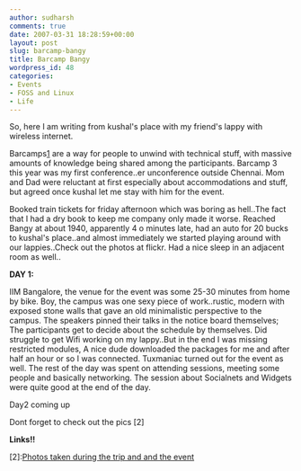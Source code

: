 ```yaml
---
author: sudharsh
comments: true
date: 2007-03-31 18:28:59+00:00
layout: post
slug: barcamp-bangy
title: Barcamp Bangy
wordpress_id: 48
categories:
- Events
- FOSS and Linux
- Life
---
```


So, here I am writing from kushal's place with my friend's lappy with wireless internet.

Barcamps[1] are a way for people to unwind with technical stuff, with massive amounts of knowledge being shared among the participants. Barcamp 3 this year was my first conference..er unconference outside Chennai. Mom and Dad were reluctant at first especially about accommodations and stuff, but agreed once kushal let me stay with him for the event.

Booked train tickets for friday afternoon which was boring as hell..The fact that I had a dry book to keep me company only made it worse. Reached Bangy at about 1940, apparently 4 o minutes late, had an auto for 20 bucks to kushal's place..and almost immediately we started playing around with our lappies..Check out the photos at flickr. Had a nice sleep in an adjacent room as well..

**DAY 1:**

IIM Bangalore, the venue for the event was some 25-30 minutes from home by bike. Boy, the campus was one sexy piece of work..rustic, modern with exposed stone walls that gave an old minimalistic perspective to the campus. The speakers pinned their talks in the notice board themselves; The participants get to decide about the schedule by themselves. Did struggle to get Wifi working on my lappy..But in the end I was missing restricted modules, A nice dude downloaded the packages for me and after half an hour or so I was connected. Tuxmaniac turned out for the event as well. The rest of the day was spent on attending sessions, meeting some people and basically networking. The session about Socialnets and Widgets were quite good at the end of the day.

Day2 coming up

Dont forget to check out the pics [2]

**Links!!**

[1]:[Barcamp.org](http://www.barcamp.org/)

[2]:[Photos taken during the trip and and the event](http://www.flickr.com/photos/7611195@N06/)
